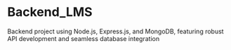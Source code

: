 # Backend_LMS
Backend project using Node.js, Express.js, and MongoDB, featuring robust API development and seamless database integration
